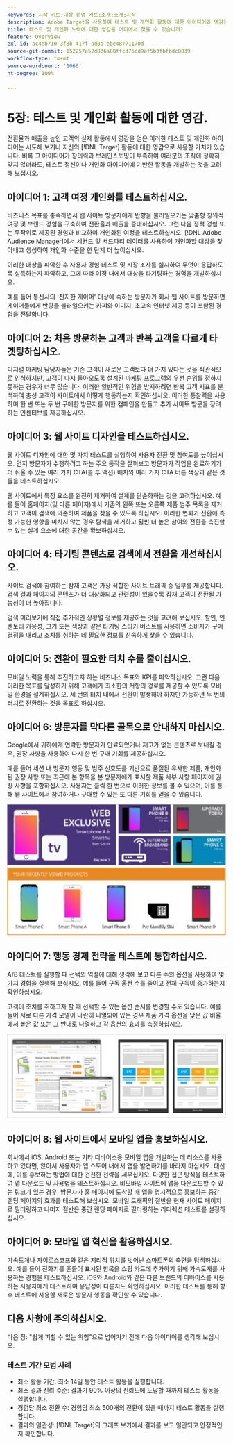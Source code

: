 ```yaml
---
keywords: 시작 키트;대상 환영 키트;소개;소개;시작
description: Adobe Target을 사용하여 테스트 및 개인화 활동에 대한 아이디어와 영감을 어디서 찾을 수 있습니까?
title: 테스트 및 개인화 노력에 대한 영감을 어디에서 찾을 수 있습니까?
feature: Overview
exl-id: ac4eb710-3f8b-417f-ad8a-ebe48771170d
source-git-commit: 152257a52d836a88ffcd76cd9af5b3fbfbdc0839
workflow-type: tm+mt
source-wordcount: '1066'
ht-degree: 100%

---
```


# 5장: 테스트 및 개인화 활동에 대한 영감.

전환율과 매출을 높인 고객의 실제 활동에서 영감을 얻은 이러한 테스트 및 개인화 아이디어는 시도해 보거나 자신의 [!DNL Target] 활동에 대한 영감으로 사용할 가치가 있습니다. 비록 그 아이디어가 창의력과 브레인스토밍이 부족하여 여러분의 조직에 정확히 맞지 않더라도, 테스트 정신이나 개인화 아이디어에 기반한 활동을 개발하는 것을 고려해 보십시오.

## 아이디어 1: 고객 여정 개인화를 테스트하십시오.

비즈니스 목표를 충족하면서 웹 사이트 방문자에게 반향을 불러일으키는 맞춤형 창의적 여정 및 브랜드 경험을 구축하여 전환율과 매출을 증대하십시오. 그런 다음 정적 경험 또는 무작위로 제공된 경험과 비교하여 개인화된 여정을 테스트하십시오. [!DNL Adobe Audience Manager]에서 세컨드 및 서드파티 데이터를 사용하여 개인화할 대상을 찾아내고 생성하여 개인화 수준을 한 단계 더 높이십시오.

이러한 대상을 파악한 후 사용자 경험 테스트 및 시장 조사를 실시하여 무엇이 응답하도록 설득하는지 파악하고, 그에 따라 여정 내에서 대상을 타기팅하는 경험을 개발하십시오.

예를 들어 통신사의 &#39;진지한 게이머&#39; 대상에 속하는 방문자가 회사 웹 사이트를 방문하면 게이머들에게 반향을 불러일으키는 카피와 이미지, 초고속 인터넷 제공 등이 포함된 경험을 전달합니다.

## 아이디어 2: 처음 방문하는 고객과 반복 고객을 다르게 타겟팅하십시오.

디지털 마케팅 담당자들은 기존 고객이 새로운 고객보다 더 가치 있다는 것을 직관적으로 인식하지만, 고객이 다시 돌아오도록 설계된 마케팅 프로그램의 우선 순위를 정하지 못하는 경우가 너무 많습니다. 이러한 일반적인 위험을 방지하려면 반복 고객 지표를 분석하여 충성 고객이 사이트에서 어떻게 행동하는지 확인하십시오. 이러한 통찰력을 사용하여 한 번 또는 두 번 구매한 방문자를 위한 캠페인을 만들고 추가 사이트 방문을 장려하는 인센티브를 제공하십시오.

## 아이디어 3: 웹 사이트 디자인을 테스트하십시오.

웹 사이트 디자인에 대한 몇 가지 테스트를 실행하여 사용자 전환 및 참여도를 높이십시오. 먼저 방문자가 수행하려고 하는 주요 동작을 살펴보고 방문자가 작업을 완료하기가 더 쉬울 수 있는 여러 가지 CTA(콜 투 액션) 배치와 여러 가지 CTA 버튼 색상과 같은 것들을 테스트하십시오.

웹 사이트에서 특정 요소를 완전히 제거하여 설계를 단순화하는 것을 고려하십시오. 예를 들어 홈페이지(및 다른 페이지)에서 기존의 왼쪽 또는 오른쪽 제품 범주 목록을 제거하고 고객이 검색에 의존하여 제품을 찾을 수 있도록 하십시오. 이러한 변화가 전환에 측정 가능한 영향을 미치지 않는 경우 탐색을 제거하고 훨씬 더 높은 참여와 전환을 촉진할 수 있는 설계 요소에 대한 공간을 확보하십시오.

## 아이디어 4: 타기팅 콘텐츠로 검색에서 전환을 개선하십시오.

사이트 검색에 참여하는 잠재 고객은 가장 적합한 사이트 트래픽 중 일부를 제공합니다. 검색 결과 페이지의 콘텐츠가 더 대상화되고 관련성이 있을수록 잠재 고객이 전환될 가능성이 더 높아집니다.

검색 미리보기에 직접 추가적인 상황별 정보를 제공하는 것을 고려해 보십시오. 할인, 인벤토리 가용성, 크기 또는 색상과 같은 타기팅 스티커 버스트를 사용하면 소비자가 구매 결정을 내리고 조치를 취하는 데 필요한 정보를 신속하게 찾을 수 있습니다.

## 아이디어 5: 전환에 필요한 터치 수를 줄이십시오.

모바일 노력을 통해 추진하고자 하는 비즈니스 목표와 KPI를 파악하십시오. 그런 다음 이러한 목표를 달성하기 위해 고객에게 최소한의 저항의 경로를 제공할 수 있도록 모바일 환경을 설계하십시오. 세 번의 터치 내에서 전환이 발생해야 하지만 가능하면 두 번의 터치로 전환하는 것을 목표로 하십시오.

## 아이디어 6: 방문자를 막다른 골목으로 안내하지 마십시오.

Google에서 귀하에게 연락한 방문자가 만료되었거나 재고가 없는 콘텐츠로 보내질 경우, 권장 사항을 사용하여 다시 한 번 구매 기회를 제공하십시오.

예를 들어 세션 내 방문자 행동 및 범주 선호도를 기반으로 품절된 유사한 제품, 개인화된 권장 사항 또는 최근에 본 항목을 본 방문자에게 표시할 제품 세부 사항 페이지에 권장 사항을 포함하십시오. 사용자는 클릭 한 번으로 이러한 정보를 볼 수 있으며, 이를 통해 웹 사이트에서 참여하거나 구매할 수 있는 또 다른 기회를 얻을 수 있습니다.

![권장 사항 그림](/help/main/c-intro/assets/recs-illustration.png)

## 아이디어 7: 행동 경제 전략을 테스트에 통합하십시오.

A/B 테스트를 실행할 때 선택의 역설에 대해 생각해 보고 다른 수의 옵션을 사용하여 몇 가지 경험을 실행해 보십시오. 예를 들어 구독 옵션 수를 줄이고 전체 구독이 증가하는지 확인하십시오.

고객이 조치를 취하고자 할 때 선택할 수 있는 옵션 순서를 변경할 수도 있습니다. 예를 들어 서로 다른 가격 모델이 나란히 나열되어 있는 경우 제품 가격 옵션을 낮은 값 비율에서 높은 값 또는 그 반대로 나열하고 각 옵션의 효과를 측정하십시오.

![행동 전술 그림](/help/main/c-intro/assets/behavioral.png)

## 아이디어 8: 웹 사이트에서 모바일 앱을 홍보하십시오.

회사에서 iOS, Android 또는 기타 디바이스용 모바일 앱을 개발하는 데 리소스를 사용하고 있다면, 앉아서 사용자가 앱 스토어 내에서 앱을 발견하기를 바라지 마십시오. 대신에, 이를 홍보하는 방법에 대한 건전한 전략을 세우십시오. 다양한 접근 방식을 테스트하여 앱 다운로드 및 사용법을 테스트하십시오. 비모바일 사이트에 앱을 다운로드할 수 있는 링크가 있는 경우, 방문자가 홈 페이지에 도착할 때 앱을 명시적으로 홍보하는 중간 랜딩 페이지의 효과를 테스트해 보십시오. 모바일 트래픽의 절반을 현재 사이트 페이지로 필터링하고 나머지 절반은 중간 랜딩 페이지로 필터링하는 리디렉션 테스트를 설정하십시오.

## 아이디어 9: 모바일 앱 혁신을 활용하십시오.

가속도계나 자이로스코프와 같은 지리적 위치를 벗어난 스마트폰의 측면을 탐색하십시오. 예를 들어 전화기를 흔들어 표시된 항목을 쇼핑 카트에 추가하기 위해 가속도계를 사용하는 경험을 테스트하십시오. iOS와 Android와 같은 다른 브랜드의 디바이스를 사용하는 사용자에게 테스트하여 응답성이 다른지도 확인하십시오. 이러한 테스트를 통해 향후 테스트에 사용할 새로운 방문자 행동을 확인할 수 있습니다.

## 다음 사항에 주의하십시오.

다음 장: &quot;쉽게 피할 수 있는 위험&quot;으로 넘어가기 전에 다음 아이디어를 생각해 보십시오.

### 테스트 기간 모범 사례

* 최소 활동 기간: 최소 14일 동안 테스트 활동을 실행합니다.
* 최소 결과 신뢰 수준: 결과가 90% 이상의 신뢰도에 도달할 때까지 테스트 활동을 실행합니다.
* 경험당 최소 전환 수: 경험당 최소 500개의 전환이 있을 때까지 테스트 활동을 실행합니다.
* 결과의 일관성: [!DNL Target]의 그래프 보기에서 결과를 보고 일관되고 안정적인지 확인합니다.
